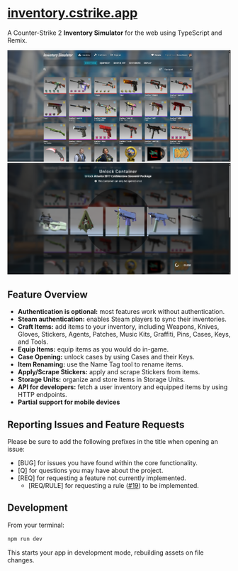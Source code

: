 # [inventory.cstrike.app](https://inventory.cstrike.app/)

A Counter-Strike 2 **Inventory Simulator** for the web using TypeScript and Remix.

<img src="https://raw.githubusercontent.com/ianlucas/cs2-inventory-simulator/main/screenshot1.png" alt="Inventory Simulator homepage" title="CS2 Inventory Simulator" />

<img src="https://raw.githubusercontent.com/ianlucas/cs2-inventory-simulator/main/screenshot2.png" alt="Inventory Simulator case opening" title="CS2 Inventory Simulator" />

## Feature Overview

- **Authentication is optional:** most features work without authentication.
- **Steam authentication:** enables Steam players to sync their inventories.
- **Craft Items:** add items to your inventory, including Weapons, Knives, Gloves, Stickers, Agents, Patches, Music Kits, Graffiti, Pins, Cases, Keys, and Tools.
- **Equip Items:** equip items as you would do in-game.
- **Case Opening:** unlock cases by using Cases and their Keys.
- **Item Renaming:** use the Name Tag tool to rename items.
- **Apply/Scrape Stickers:** apply and scrape Stickers from items.
- **Storage Units:** organize and store items in Storage Units.
- **API for developers:** fetch a user inventory and equipped items by using HTTP endpoints.
- **Partial support for mobile devices**

## Reporting Issues and Feature Requests

Please be sure to add the following prefixes in the title when opening an issue:

- [BUG] for issues you have found within the core functionality.
- [Q] for questions you may have about the project.
- [REQ] for requesting a feature not currently implemented.
  - [REQ/RULE] for requesting a rule ([#19](https://github.com/ianlucas/cs2-inventory-simulator/issues/19)) to be implemented.

## Development

From your terminal:

```sh
npm run dev
```

This starts your app in development mode, rebuilding assets on file changes.
